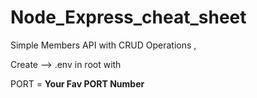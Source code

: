 # Node_Express_cheat_sheet
Simple Members API with CRUD Operations , 

Create --> .env in root with

PORT = **Your Fav PORT Number**
